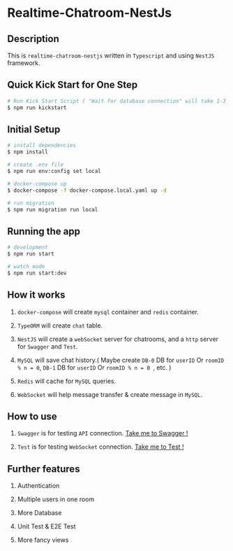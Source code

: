 # Realtime-Chatroom-NestJs

## Description

This is `realtime-chatroom-nestjs` written in `Typescript` and using `NestJS` framework.

## Quick Kick Start for One Step

```bash
# Run Kick Start Script ( "Wait for database connection" will take 1-3 minuites )
$ npm run kickstart
```

## Initial Setup

```bash
# install dependencies
$ npm install

# create .env file
$ npm run env:config set local

# docker-compose up
$ docker-compose -f docker-compose.local.yaml up -d

# run migration
$ npm run migration run local
```

## Running the app

```bash
# development
$ npm run start

# watch mode
$ npm run start:dev
```

## How it works

1. `docker-compose` will create `mysql` container and `redis` container.

2. `TypeORM` will create `chat` table.

3. `NestJS` will create a `webSocket` server for chatrooms,
   and a `http` server for `Swagger` and `Test`.

4. `MySQL` will save chat history.( Maybe create `DB-0` DB for `userID` Or `roomID % n = 0`,
   `DB-1` DB for `userID` Or `roomID % n = 0 `, etc. )

5. `Redis` will cache for `MySQL` queries.

6. `WebSocket` will help message transfer & create message in `MySQL`.

## How to use

1. `Swagger` is for testing `API` connection. [Take me to Swagger !](http://localhost:3000/api)

2. `Test` is for testing `WebSocket` connection. [Take me to Test !](http://localhost:3000)

## Further features

1. Authentication

2. Multiple users in one room

3. More Database

4. Unit Test & E2E Test

5. More fancy views
